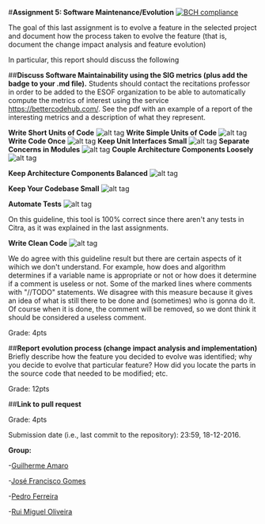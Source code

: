 #**Assignment 5: Software Maintenance/Evolution**
[![BCH compliance](https://bettercodehub.com/edge/badge/ruimoliveira/citra)](https://bettercodehub.com)

The goal of this last assignment is to evolve a feature in the selected project and document how the process taken to evolve the feature (that is, document the change impact analysis and feature evolution)

In particular, this report should discuss the following

##**Discuss Software Maintainability using the SIG metrics (plus add the badge to your .md file).**
Students should contact the recitations professor in order to be added to the ESOF organization to be able to automatically compute the metrics of interest using the service https://bettercodehub.com/. 
See the pdf with an example of a report of the interesting metrics and a description of what they represent. 

**Write Short Units of Code**
![alt tag](http://icecream.me/uploads/2439771fc8bbb7c4ee0e624c6de49379.png)
**Write Simple Units of Code**
![alt tag](http://icecream.me/uploads/dee6c584c04681b7430ce5e2ebfed6af.png)
**Write Code Once**
![alt tag](http://icecream.me/uploads/d6adb4c813d0fb5804b34616c0405c2e.png)
**Keep Unit Interfaces Small**
![alt tag](http://icecream.me/uploads/d8e1c1837eac716afed48c715fbcf22c.png)
**Separate Concerns in Modules**
![alt tag](http://icecream.me/uploads/b638bf71ef433547c98189d286bf70a4.png)
**Couple Architecture Components Loosely**
![alt tag](http://icecream.me/uploads/9cad7ee9cc1f7c48e0588e5be9ed9a93.png)

**Keep Architecture Components Balanced**
![alt tag](http://icecream.me/uploads/6be4a21baf42cbe198e878a61bdd251b.png)

**Keep Your Codebase Small**
![alt tag](http://icecream.me/uploads/dcf687344483c3f60981ac2f802d32cf.png)

**Automate Tests**
![alt tag](http://icecream.me/uploads/73f2cc85840f5ade5f5da84688cab1b6.png)

On this guideline, this tool is 100% correct since there aren't any tests in Citra, as it was explained in the last assignments.

**Write Clean Code**
![alt tag](http://icecream.me/uploads/89f79fc483a9a9b3c3b1de7fc46d409e.png)

We do agree with this guideline result but there are certain aspects of it wihich we don't understand. For example, how does and algorithm determines if a variable name is appropriate or not or how does it determine if a comment is useless or not. Some of the marked lines where comments with "//TODO" statements. We disagree with this measure because it gives an idea of what is still there to be done and (sometimes) who is gonna do it. Of course when it is done, the comment will be removed, so we dont think it should be considered a useless comment.

Grade: 4pts

##**Report evolution process (change impact analysis and implementation)**
Briefly describe how the feature you decided to evolve was identified; why you decide to evolve that particular feature? How did you locate the parts in the source code that needed to be modified; etc.  

Grade: 12pts

##**Link to pull request**

Grade: 4pts

Submission date (i.e., last commit to the repository): 23:59, 18-12-2016.

**Group:**

 -[Guilherme Amaro](https://github.com/PORShoterxx)

 -[José Francisco Gomes](https://github.com/teresa-Guilherme/)

 -[Pedro Ferreira](https://github.com/pedrof81)

 -[Rui Miguel Oliveira](https://github.com/ruimoliveira)
